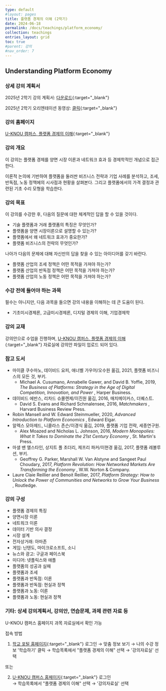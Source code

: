 ```yaml
---
type: default
#layout: pages
title: 플랫폼 경제의 이해 (2학기)
date: 2024-06-18
permalink: /docs/teachings/platform_economy/
collection: teachings
entries_layout: grid
toc: true
#parent: 강의
#nav_order: 7
---
```


## Understanding Platform Economy

### 상세 강의 계획서

2025년 2학기 강의 계획서: [다운로드](https://drive.google.com/file/d/19Xz_dB6zualWuItVsdFNHK_BCD3sZEAn/view){:target="_blank"}

2025년 2학기 오리엔테이션 동영상: [클릭](https://youtu.be/z93vFYTGrBw){:target="_blank"}


### 강의 홈페이지

[U-KNOU 캠퍼스, 플랫폼 경제의 이해](https://ucampus.knou.ac.kr/ekp/user/course/initUCRCourse.sdo?sbjtId=KNOU1716001&cntsId=KNOU1716){:target="_blank"}

### 강의 개요
이 강의는 플랫폼 경제를 양면 시장 이론과 네트워크 효과 등 경제학적인 개념으로 접근한다. 

이론적 논의에 기반하여 플랫폼을 둘러싼 비즈니스 전략과 기업 사례를 분석하고, 조세, 반독점, 노동 정책에의 시사점과 현황을 살펴본다. 그리고 플랫폼에서의 가격 결정과 관련된 기초 수리 모형을 학습한다.

### 강의 목표

이 강의를 수강한 후, 다음의 질문에 대한 체계적인 답을 할 수 있을 것이다.

- 기술 플랫폼과 거래 플랫폼의 특징은 무엇인가?
- 플랫폼을 양면 시장이론으로 설명할 수 있는가?
- 플랫폼에서 왜 네트워크 효과가 중요한가?
- 플랫폼 비즈니스의 전략의 무엇인가?

나아가  다음의 문제에 대해 자신만의 답을 찾을 수 있는 아이디어를 갖기 바란다.

- 플랫폼 산업의 조세 정책은 어떤 목적을 가져야 하는가?
- 플랫폼 산업의 반독점 정책은 어떤 목적을 가져야 하는가?
- 플랫폼 산업의 노동 정책은 어떤 목적을 가져야 하는가?

### 수강 전에 들어야 하는 과목

필수는 아니지만, 다음 과목을 들으면 강의 내용을 이해하는 데 큰 도움이 된다.

- 기초미시경제론, 고급미시경제론, 디지털 경제의 이해, 기업경제학

### 강의 교재

강의안으로 수업을 진행하며, [U-KNOU 캠퍼스, 플랫폼 경제의 이해](https://ucampus.knou.ac.kr/ekp/user/course/initUCRCourse.sdo?sbjtId=KNOU1716001&cntsId=KNOU1716){:target="_blank"} 자료실에 강의안 파일이 업로드 되어 있다.

### 참고 도서

- 마이클 쿠수마노, 데이비드 요피, 애너벨 가우어/오수원 옮김, 2021, 플랫폼 비즈니스의 모든 것, 부키. 
  * Michael A. Cusumano, Annabelle Gawer, and David B. Yoffie, 2019,<em> The Business of Platforms: Strategy in the Age of Digital Competition, Innovation, and Power </em>, Harper Business.
- 데이비드 에반스, 리차드 슈몰렌제/이진원 옮김, 2016, 매치메이커스, 더퀘스트.
  * David S. Evans and Richard Schmalensee, 2016, <em> Matchmakers </em>, Harvard Business Review Press.
- Robin Mansell and W. Edward Steinmueller, 2020, <em> Advanced Introduction to Platform Economics </em>, Edward Elgar.
- 알렉스 모아제드, 니콜라스 존슨/이경식 옮김, 2019, 플랫폼 기업 전략, 세종연구원. 
  * Alex Moazed and Nicholas L. Johnson, 2016, <em> Modern Monopolies: What It Takes to Dominate the 21st Century Economy </em>, St. Martin's Press.
- 마셜 밴 앨스타인, 상지트 폴 초더리, 제프리 파커/이현경 옮김, 2017, 플랫폼 레볼루션, 부키.
  * Geoffrey G. Parker, Marshall W. Van Alstyne and Sangeet Paul Choudary, 2017, <em> Platform Revolution: How Networked Markets Are Transforming the Economy </em>, W.W. Norton & Company.
- Laure Claie Reillier and Benoit Reillier, 2017, <em> Platform Strategy: How to Unlock the Power of Communities and Networks to Grow Your Business </em>, Routledge.

### 강의 구성

- 플랫폼 경제의 특징
- 양면시장 이론
- 네트워크 이론
- 데이터 기반 의사 결정
- 시장 설계
- 전자상거래: 아마존
- 게임: 닌텐도, 마이크로소프트, 소니
- 뉴스와 광고: 구글과 페이스북
- 미디어: 넷플릭스와 애플
- 플랫폼의 성공과 실패
- 플랫폼과 조세
- 플랫폼과 반독점: 이론
- 플랫폼과 반독점: 현실과 정책
- 플랫폼과 노동: 이론
- 플랫폼과 노동: 현실과 정책

### 기타: 상세 강의계획서, 강의안, 연습문제, 과제 관련 자료 등
U-KNOU 캠퍼스 홈페이지 과목 자료실에서 확인 가능

접속 방법

1. [학교 포털 홈페이지](https://www.knou.ac.kr){:target="_blank"} 로그인 
→ 맞춤 정보 보기 
→ 나의 수강 정보 '학습하기' 클릭 
→ 학습목록에서 "플랫폼 경제의 이해" 선택 
→ '강의자료실' 선택 

또는

2. [U-KNOU 캠퍼스 홈페이지](https://ucampus.knou.ac.kr/){:target="_blank"} 로그인  
→ 학습목록에서 "플랫폼 경제의 이해" 선택
→  '강의자료실' 선택
